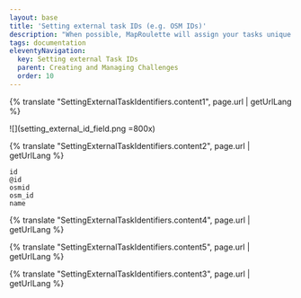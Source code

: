 ```yaml
---
layout: base
title: 'Setting external task IDs (e.g. OSM IDs)'
description: "When possible, MapRoulette will assign your tasks unique external identifiers based on the fields or properties of their GeoJSON feature. It's common to use OSM ids for this purpose for features that have one. Among other things, using an OSM id allows MapRoulette to pass the id to editors like iD and JOSM so that they can preselect the feature during editing."
tags: documentation
eleventyNavigation:
  key: Setting external Task IDs
  parent: Creating and Managing Challenges
  order: 10
---
```


{% translate "SettingExternalTaskIdentifiers.content1", page.url | getUrlLang %}

![](setting_external_id_field.png =800x)

{% translate "SettingExternalTaskIdentifiers.content2", page.url | getUrlLang %}

```
id
@id
osmid
osm_id
name
```

{% translate "SettingExternalTaskIdentifiers.content4", page.url | getUrlLang %}

{% translate "SettingExternalTaskIdentifiers.content5", page.url | getUrlLang %}

{% translate "SettingExternalTaskIdentifiers.content3", page.url | getUrlLang %}
